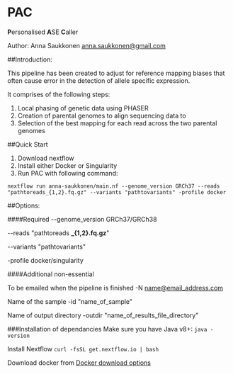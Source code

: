 # PAC

**P**ersonalised **A**SE **C**aller

Author: Anna Saukkonen
anna.saukkonen@gmail.com

##Introduction:

This pipeline has been created to adjust for reference mapping biases that often cause error in the detection of allele specific expression.

It comprises of the following steps:

1. Local phasing of genetic data using PHASER
2. Creation of parental genomes to align sequencing data to
3. Selection of the best mapping for each read across the two parental genomes

##Quick Start
1. Download nextflow
2. Install either Docker or Singularity
3. Run PAC with following command:

`nextflow run anna-saukkonen/main.nf --genome_version GRCh37 --reads "pathtoreads_{1,2}.fq.gz" --variants "pathtovariants" -profile docker`



##Options:

####Required
--genome_version GRCh37/GRCh38

--reads "pathtoreads **_{1,2}.fq.gz**"

--variants "pathtovariants"

-profile docker/singularity


####Additional non-essential

To be emailed when the pipeline is finished
-N name@email_address.com

Name of the sample
-id "name_of_sample"

Name of output directory
-outdir "name_of_results_file_directory"



###Installation of dependancies
Make sure you have Java v8+:
`java -version`

Install Nextflow
`curl -fsSL get.nextflow.io | bash`

Download docker from
[Docker download options](https://docs.docker.com/get-docker/)

